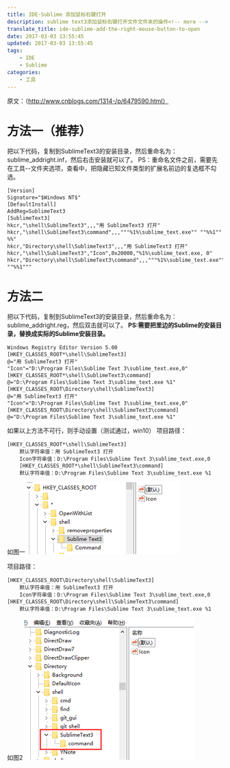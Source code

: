 ```yaml
---
title: IDE-Sublime 添加鼠标右键打开
description: sublime text3添加鼠标右键打开文件文件夹的操作<!-- more -->
translate_title: ide-sublime-add-the-right-mouse-button-to-open
date: 2017-03-03 13:55:45
updated: 2017-03-03 13:55:45
tags:
    - IDE
    - Sublime
categories:
    - 工具
---
```


原文：（http://www.cnblogs.com/1314-/p/6479590.html）



# 方法一（推荐）
把以下代码，复制到SublimeText3的安装目录，然后重命名为：sublime_addright.inf，然后右击安装就可以了。
PS：重命名文件之前，需要先在工具--文件夹选项，查看中，把隐藏已知文件类型的扩展名前边的复选框不勾选。
```
[Version]
Signature="$Windows NT$"
[DefaultInstall]
AddReg=SublimeText3
[SublimeText3]
hkcr,"\shell\SublimeText3",,,"用 SublimeText3 打开"
hkcr,"\shell\SublimeText3\command",,,"""%1%\sublime_text.exe"" ""%%1"" %%"
hkcr,"Directory\shell\SublimeText3",,,"用 SublimeText3 打开"
hkcr,"\shell\SublimeText3","Icon",0x20000,"%1%\sublime_text.exe, 0"
hkcr,"Directory\shell\SublimeText3\command",,,"""%1%\sublime_text.exe"" ""%%1"""
```


# 方法二
把以下代码，复制到SublimeText3的安装目录，然后重命名为：sublime_addright.reg，然后双击就可以了。
**PS:需要把里边的Sublime的安装目录，替换成实际的Sublime安装目录。**

```
Windows Registry Editor Version 5.00
[HKEY_CLASSES_ROOT*\shell\SublimeText3]
@="用 SublimeText3 打开"
"Icon"="D:\Program Files\Sublime Text 3\sublime_text.exe,0"
[HKEY_CLASSES_ROOT*\shell\SublimeText3\command]
@="D:\Program Files\Sublime Text 3\sublime_text.exe %1"
[HKEY_CLASSES_ROOT\Directory\shell\SublimeText3]
@="用 SublimeText3 打开"
"Icon"="D:\Program Files\Sublime Text 3\sublime_text.exe,0"
[HKEY_CLASSES_ROOT\Directory\shell\SublimeText3\command]
@="D:\Program Files\Sublime Text 3\sublime_text.exe %1"
```

如果以上方法不可行，则手动设置（测试通过，win10）
项目路径：
```
[HKEY_CLASSES_ROOT*\shell\SublimeText3]
    默认字符串值：用 SublimeText3 打开
    Icon字符串值：D:\Program Files\Sublime Text 3\sublime_text.exe,0
    [HKEY_CLASSES_ROOT*\shell\SublimeText3\command]
    默认字符串值：D:\Program Files\Sublime Text 3\sublime_text.exe %1
```
如图一
![01](/images/sublime/01.png)

项目路径：
```
[HKEY_CLASSES_ROOT\Directory\shell\SublimeText3]
    默认字符串值：用 SublimeText3 打开
    Icon字符串值：D:\Program Files\Sublime Text 3\sublime_text.exe,0
[HKEY_CLASSES_ROOT\Directory\shell\SublimeText3\command]
    默认字符串值：D:\Program Files\Sublime Text 3\sublime_text.exe %1
```
如图2
![02](/images/sublime/02.png)

